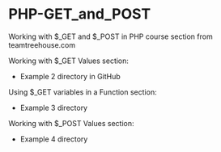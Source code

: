 # PHP-GET_and_POST
Working with $_GET and $_POST in PHP course section from teamtreehouse.com 

Working with $_GET Values section:
- Example 2 directory in GitHub


Using $_GET variables in a Function section:
- Example 3 directory


Working with $_POST Values section:
- Example 4 directory
